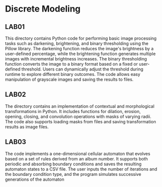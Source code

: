 # Discrete Modeling

## LAB01
This directory contains Python code for performing basic image processing tasks such as darkening, brightening, and binary thresholding using the Pillow library. The darkening function reduces the image's brightness by a user-defined percentage, while the brightening function generates multiple images with incremental brightness increases. The binary thresholding function converts the image to a binary format based on a fixed or user-defined threshold. Users can dynamically adjust the threshold during runtime to explore different binary outcomes. The code allows easy manipulation of grayscale images and saving the results to files.

## LAB02
The directory contains an implementation of contextual and morphological transformations in Python. It includes functions for dilation, erosion, opening, closing, and convolution operations with masks of varying radii. The code also supports loading masks from files and saving transformation results as image files.

## LAB03
The code implements a one-dimensional cellular automaton that evolves based on a set of rules derived from an album number. It supports both periodic and absorbing boundary conditions and saves the resulting automaton states to a CSV file. The user inputs the number of iterations and the boundary condition type, and the program simulates successive generations of the automaton

